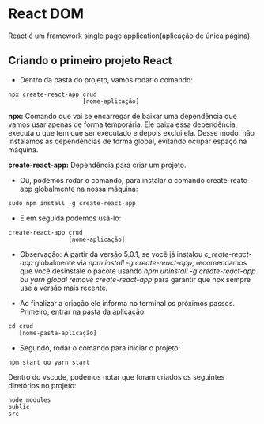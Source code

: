 # React DOM

React é um framework single page application(aplicação de única página).

## Criando o primeiro projeto React

- Dentro da pasta do projeto, vamos rodar o comando:

```
npx create-react-app crud
                     [nome-aplicação]
```

**npx:** Comando que vai se encarregar de baixar uma dependência que vamos usar apenas de forma temporária. Ele baixa essa dependência, executa o que tem que ser executado e depois exclui ela. Desse modo, não instalamos as dependências de forma global, evitando ocupar espaço na máquina. 

**create-react-app:** Dependência para criar um projeto.

- Ou, podemos rodar o comando, para instalar o comando create-reatc-app globalmente na nossa máquina:

```
sudo npm install -g create-react-app
```

- E em seguida podemos usá-lo:

```
create-react-app crud
                 [nome-aplicação]
```

- Observação: A partir da versão 5.0.1, se você já instalou _c_reate-react-app_ globalmente via _npm install -g create-react-app_, recomendamos que você desinstale o pacote usando _npm uninstall -g create-react-app_ ou _yarn global remove create-react-app_ para garantir que npx sempre use a versão mais recente.

- Ao finalizar a criação ele informa no terminal os próximos passos.
Primeiro, entrar na pasta da aplicação:

```
cd crud
   [nome-pasta-aplicação]
```

- Segundo, rodar o comando para iniciar o projeto:

```
npm start ou yarn start
```

Dentro do vscode, podemos notar que foram criados os seguintes diretórios no projeto:

```
node_modules
public
src
```
